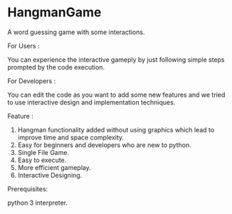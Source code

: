 # HangmanGame
A word guessing game with some interactions.

For Users :

You can experience the interactive gameply by just following simple steps prompted by the code execution.

For Developers :

You can edit the code as you want to add some new features and we tried to use interactive design and implementation techniques.

Feature :
1. Hangman functionality added without using graphics which lead to improve time and space complexity.
2. Easy for beginners and developers who are new to python.
3. Single File Game.
4. Easy to execute.
5. More efficient gameplay.
6. Interactive Designing.

Prerequisites:

python 3 interpreter.
